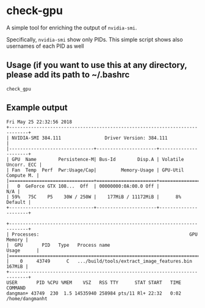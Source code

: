 # check-gpu

A simple tool for enriching the output of `nvidia-smi`. 

Specifically, `nvidia-smi` show only PIDs. This simple script shows also usernames of each PID as well

## Usage (if you want to use this at any directory, please add its path to ~/.bashrc

    check_gpu
    

## Example output
      
    Fri May 25 22:32:56 2018       
    +-----------------------------------------------------------------------------+
    | NVIDIA-SMI 384.111                Driver Version: 384.111                   |
    |-------------------------------+----------------------+----------------------+
    | GPU  Name        Persistence-M| Bus-Id        Disp.A | Volatile Uncorr. ECC |
    | Fan  Temp  Perf  Pwr:Usage/Cap|         Memory-Usage | GPU-Util  Compute M. |
    |===============================+======================+======================|
    |   0  GeForce GTX 108...  Off  | 00000000:0A:00.0 Off |                  N/A |
    | 59%   75C    P5    30W / 250W |    177MiB / 11172MiB |      8%      Default |
    +-------------------------------+----------------------+----------------------+

    +-----------------------------------------------------------------------------+
    | Processes:                                                       GPU Memory |
    |  GPU       PID   Type   Process name                             Usage      |
    |=============================================================================|
    |    0     43749      C   .../build/tools/extract_image_features.bin   167MiB |
    +-----------------------------------------------------------------------------+
    USER       PID %CPU %MEM    VSZ   RSS TTY      STAT START   TIME COMMAND
    dangman+ 43749  230  1.5 14535940 258984 pts/11 Rl+ 22:32   0:02 /home/dangmanht
